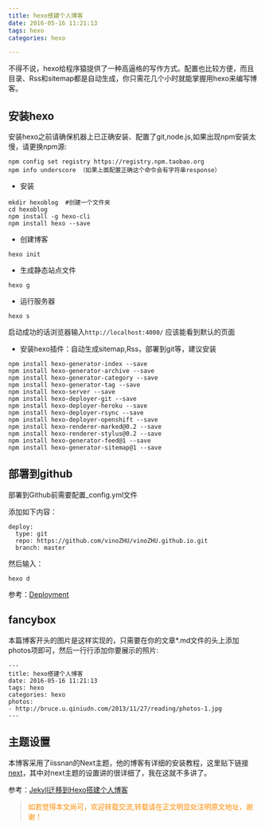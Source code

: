 ```yaml
---
title: hexo搭建个人博客
date: 2016-05-16 11:21:13
tags: hexo
categories: hexo

---
```

不得不说，hexo给程序猿提供了一种高逼格的写作方式。配置也比较方便，而且目录、Rss和sitemap都是自动生成，你只需花几个小时就能掌握用hexo来编写博客。

## 安装hexo
安装hexo之前请确保机器上已正确安装、配置了git,node.js,如果出现npm安装太慢，请更换npm源:

```
npm config set registry https://registry.npm.taobao.org
npm info underscore （如果上面配置正确这个命令会有字符串response）
 ```

- 安装

```
mkdir hexoblog  #创建一个文件夹
cd hexoblog
npm install -g hexo-cli
npm install hexo --save
```

- 创建博客

```
hexo init
```

- 生成静态站点文件

```
hexo g
```

- 运行服务器

```
hexo s
```

启动成功的话浏览器输入`http://localhost:4000/`
应该能看到默认的页面
- 安装hexo插件：自动生成sitemap,Rss，部署到git等，建议安装

```
npm install hexo-generator-index --save
npm install hexo-generator-archive --save
npm install hexo-generator-category --save
npm install hexo-generator-tag --save
npm install hexo-server --save
npm install hexo-deployer-git --save
npm install hexo-deployer-heroku --save
npm install hexo-deployer-rsync --save
npm install hexo-deployer-openshift --save
npm install hexo-renderer-marked@0.2 --save
npm install hexo-renderer-stylus@0.2 --save
npm install hexo-generator-feed@1 --save
npm install hexo-generator-sitemap@1 --save
```

## 部署到github
部署到Github前需要配置_config.yml文件

添加如下内容：

```
deploy:
  type: git
  repo: https://github.com/vinoZHU/vinoZHU.github.io.git
  branch: master
```

然后输入：

```
hexo d
```

参考：[Deployment](https://hexo.io/docs/deployment.html)
## fancybox

本篇博客开头的图片是这样实现的，只需要在你的文章*.md文件的头上添加photos项即可，然后一行行添加你要展示的照片:
```
---
title: hexo搭建个人博客
date: 2016-05-16 11:21:13
tags: hexo
categories: hexo
photos:
- http://bruce.u.qiniudn.com/2013/11/27/reading/photos-1.jpg
---
```

## 主题设置
本博客采用了iissnan的Next主题，他的博客有详细的安装教程，这里贴下链接[next](http://theme-next.iissnan.com/)，其中对next主题的设置讲的很详细了，我在这就不多讲了。

参考：[Jekyll迁移到Hexo搭建个人博客](http://www.ezlippi.com//blog/2016/02/jekyll-to-hexo.html)

><font color= Darkorange>如若觉得本文尚可，欢迎转载交流,转载请在正文明显处注明原文地址，谢谢！</font>
